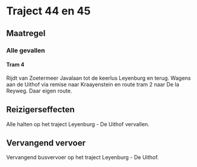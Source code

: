 # Traject 44 en 45
## Maatregel
### Alle gevallen

#### Tram 4
Rijdt van Zoetermeer Javalaan tot de keerlus Leyenburg en terug.
Wagens aan de Uithof via remise naar Kraayenstein en route tram 2 naar De la Reyweg. Daar eigen route.

## Reizigerseffecten
Alle halten op het traject Leyenburg - De Uithof vervallen.

## Vervangend vervoer
Vervangend busvervoer op het traject Leyenburg - De Uithof.
